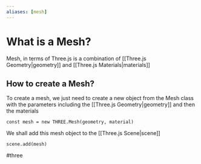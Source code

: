 ```yaml
---
aliases: [mesh]
---
```


# What is a Mesh?
Mesh, in terms of Three.js is a combination of [[Three.js Geometry|geometry]] and [[Three.js Materials|materials]]


## How to create a Mesh?
To create a mesh, we just need to create a new object from the Mesh class with the parameters including the [[Three.js Geometry|geometry]] and then the materials

`const mesh = new THREE.Mesh(geometry, material)`

We shall add this mesh object to the [[Three.js Scene|scene]]

`scene.add(mesh)`



#three